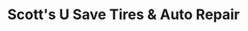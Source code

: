 ---
title: "Scott's U Save Tires & Auto Repair"
url: /schererville/scotts-u-save-tires-and-auto-repair/
shop: car parts
---
